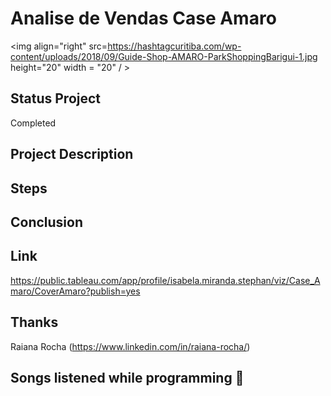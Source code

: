 # Analise de Vendas Case Amaro
 
<img align="right" src=https://hashtagcuritiba.com/wp-content/uploads/2018/09/Guide-Shop-AMARO-ParkShoppingBarigui-1.jpg height="20" width = "20" / >

## Status Project

Completed

## Project Description


## Steps


## Conclusion

## Link 

https://public.tableau.com/app/profile/isabela.miranda.stephan/viz/Case_Amaro/CoverAmaro?publish=yes

## Thanks

Raiana Rocha (https://www.linkedin.com/in/raiana-rocha/)

## Songs listened while programming 🎼 


